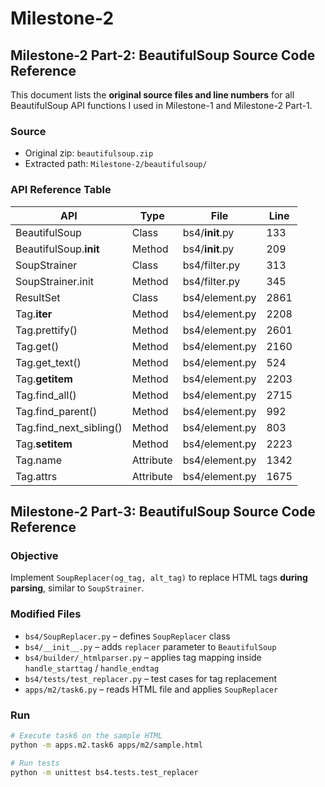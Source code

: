 # Milestone-2
## Milestone-2 Part-2: BeautifulSoup Source Code Reference

This document lists the **original source files and line numbers** for all BeautifulSoup API functions I used in Milestone-1 and Milestone-2 Part-1.

### Source
- Original zip: `beautifulsoup.zip`
- Extracted path: `Milestone-2/beautifulsoup/`

### API Reference Table
| API | Type | File | Line |
|-----|------|------|------|
| BeautifulSoup | Class | bs4/__init__.py | 133 |
| BeautifulSoup.__init__| Method | bs4/__init__.py | 209 |
| SoupStrainer | Class | bs4/filter.py | 313 |
| SoupStrainer.init | Method | bs4/filter.py | 345 |
| ResultSet | Class | bs4/element.py | 2861 |
| Tag.__iter__ | Method | bs4/element.py | 2208 |
| Tag.prettify() | Method | bs4/element.py | 2601 |
| Tag.get() | Method | bs4/element.py | 2160 |
| Tag.get_text() | Method | bs4/element.py | 524 |
| Tag.__getitem__ | Method | bs4/element.py | 2203 |
| Tag.find_all() | Method | bs4/element.py | 2715 |
| Tag.find_parent() | Method | bs4/element.py | 992 |
| Tag.find_next_sibling() | Method | bs4/element.py | 803 |
| Tag.__setitem__ | Method | bs4/element.py | 2223 |
| Tag.name | Attribute | bs4/element.py | 1342 |
| Tag.attrs | Attribute | bs4/element.py | 1675 |

## Milestone-2 Part-3: BeautifulSoup Source Code Reference
### Objective
Implement `SoupReplacer(og_tag, alt_tag)` to replace HTML tags **during parsing**, similar to `SoupStrainer`.

### Modified Files
- `bs4/SoupReplacer.py` – defines `SoupReplacer` class  
- `bs4/__init__.py` – adds `replacer` parameter to `BeautifulSoup`  
- `bs4/builder/_htmlparser.py` – applies tag mapping inside `handle_starttag` / `handle_endtag`  
- `bs4/tests/test_replacer.py` – test cases for tag replacement  
- `apps/m2/task6.py` – reads HTML file and applies `SoupReplacer`

### Run
```bash
# Execute task6 on the sample HTML
python -m apps.m2.task6 apps/m2/sample.html

# Run tests
python -m unittest bs4.tests.test_replacer